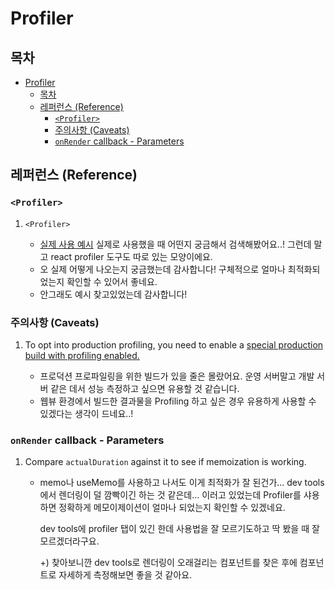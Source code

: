 # Profiler

## 목차

- [Profiler](#profiler)
  - [목차](#목차)
  - [레퍼런스 (Reference)](#레퍼런스-reference)
    - [`<Profiler>`](#profiler-1)
    - [주의사항 (Caveats)](#주의사항-caveats)
    - [`onRender` callback - Parameters](#onrender-callback---parameters)

## 레퍼런스 (Reference)

### `<Profiler>`

1. `<Profiler>`

   - [실제 사용 예시](https://jiyong1.github.io/posts/react-profiler/) 실제로 사용했을 때 어떤지 궁금해서 검색해봤어요..! 그런데 말고 react profiler 도구도 따로 있는 모양이에요.
   - 오 실제 어떻게 나오는지 궁금했는데 감사합니다! 구체적으로 얼마나 최적화되었는지 확인할 수 있어서 좋네요.
   - 안그래도 예시 찾고있었는데 감사합니다!

### 주의사항 (Caveats)

1. To opt into production profiling, you need to enable a [special production build with profiling enabled.](https://gist.github.com/bvaughn/25e6233aeb1b4f0cdb8d8366e54a3977)

   - 프로덕션 프로파일링을 위한 빌드가 있을 줄은 몰랐어요. 운영 서버말고 개발 서버 같은 데서 성능 측정하고 싶으면 유용할 것 같습니다.
   - 웹뷰 환경에서 빌드한 결과물을 Profiling 하고 싶은 경우 유용하게 사용할 수 있겠다는 생각이 드네요..!

### `onRender` callback - Parameters

1. Compare `actualDuration` against it to see if memoization is working.

   - memo나 useMemo를 사용하고 나서도 이게 최적화가 잘 된건가… dev tools에서 렌더링이 덜 깜빡이긴 하는 것 같은데… 이러고 있었는데 Profiler를 샤용하면 정확하게 메모이제이션이 얼마나 되었는지 확인할 수 있겠네요.

     dev tools에 profiler 탭이 있긴 한데 사용법을 잘 모르기도하고 딱 봤을 때 잘 모르겠더라구요.

     +) 찾아보니깐 dev tools로 렌더링이 오래걸리는 컴포넌트를 찾은 후에 컴포넌트로 자세하게 측정해보면 좋을 것 같아요.
